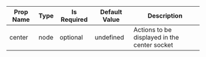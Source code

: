 <table><thead><tr><th>Prop Name</th><th>Type</th><th>Is Required</th><th>Default Value</th><th>Description</th></tr></thead><tbody><tr><td>center</td><td>node</td><td>optional</td><td>undefined</td><td>Actions to be displayed in the center socket</td></tr></tbody><table>